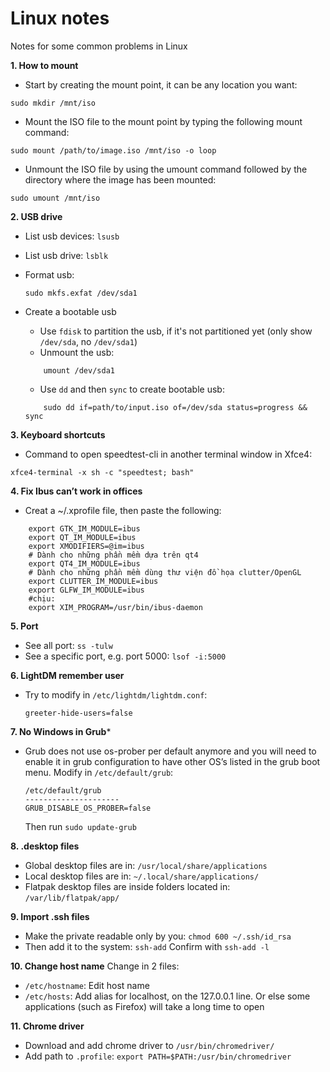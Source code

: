 Linux notes
================
Notes for some common problems in Linux

**1. How to mount**
- Start by creating the mount point, it can be any location you want:
```
sudo mkdir /mnt/iso
```
- Mount the ISO file to the mount point by typing the following mount command:
```
sudo mount /path/to/image.iso /mnt/iso -o loop
```
- Unmount the ISO file by using the umount command followed by the directory where the image has been mounted:
```
sudo umount /mnt/iso
```
**2.  USB drive**
- List usb devices: ```lsusb```
- List usb drive: ```lsblk ```
- Format usb:
	```
	sudo mkfs.exfat /dev/sda1
	```

- Create a bootable usb
	- Use ```fdisk``` to partition the usb, if it's not partitioned yet (only show ```/dev/sda```, no ```/dev/sda1```)
	- Unmount the usb:
	```
		umount /dev/sda1
	```
	- Use ```dd``` and then ```sync``` to create bootable usb:
	```
		sudo dd if=path/to/input.iso of=/dev/sda status=progress && sync
	```

**3. Keyboard shortcuts**
- Command to open speedtest-cli in another terminal window in Xfce4:
```
xfce4-terminal -x sh -c "speedtest; bash"
```

**4. Fix Ibus can’t work in offices**
- Creat a ~/.xprofile file, then paste the following:
```
	export GTK_IM_MODULE=ibus	
	export QT_IM_MODULE=ibus
	export XMODIFIERS=@im=ibus
	# Dành cho những phần mềm dựa trên qt4
	export QT4_IM_MODULE=ibus
	# Dành cho những phần mềm dùng thư viện đồ họa clutter/OpenGL
	export CLUTTER_IM_MODULE=ibus
	export GLFW_IM_MODULE=ibus
	#chịu:
	export XIM_PROGRAM=/usr/bin/ibus-daemon
```

**5. Port**
- See all port: ```ss -tulw```
- See a specific port, e.g. port 5000: ```lsof -i:5000```

**6. LightDM remember user**
- Try to modify in ```/etc/lightdm/lightdm.conf```:
	```
	greeter-hide-users=false
	```

**7. No Windows in Grub***
- Grub does not use os-prober per default anymore and you will need to enable it in grub configuration to have other OS’s listed in the grub boot menu. Modify in ```/etc/default/grub```:
	```
	/etc/default/grub
	---------------------
	GRUB_DISABLE_OS_PROBER=false
	```
	Then run ```sudo update-grub```
	
**8. .desktop files**
- Global desktop files are in: ```/usr/local/share/applications```
- Local desktop files are in: ```~/.local/share/applications/```
- Flatpak desktop files are inside folders located in: ```/var/lib/flatpak/app/```

**9. Import .ssh files**
- Make the private readable only by you: 
```chmod 600 ~/.ssh/id_rsa```
- Then add it to the system: 
```ssh-add``` 
Confirm with ```ssh-add -l``` 

**10. Change host name**
Change in 2 files:
- ```/etc/hostname```: Edit host name
- ```/etc/hosts```: Add alias for localhost, on the 127.0.0.1 line. Or else some applications (such as Firefox) will take a long time to open 

**11. Chrome driver**
- Download and add chrome driver to ```/usr/bin/chromedriver/```
- Add path to ```.profile```: 
	```export PATH=$PATH:/usr/bin/chromedriver```
